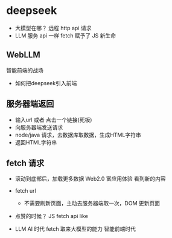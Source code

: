 # deepseek

- 大模型在哪？
  远程
  http api 请求
- LLM 服务
  api 一样
  fetch 赋予了 JS 新生命

## WebLLM

智能前端的战场

- 如何把deepseek引入前端

## 服务器端返回

- 输入url 或者 点击一个链接(死板)
- 向服务器端发送请求
- node/java 请求，去数据库取数据，生成HTML字符串
- 返回HTML字符串

## fetch 请求

- 滚动到底部后，加载更多数据 Web2.0 富应用体验
  看到新的内容

- fetch url
  - 不需要刷新页面，主动去服务器端取一次，DOM 更新页面

- 点赞的时候？
  JS fetch api like

- LLM AI 时代
  fetch 取来大模型的能力 智能前端时代
  